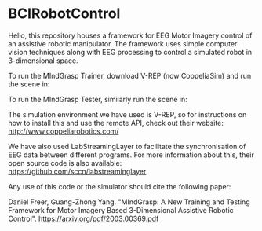 # BCIRobotControl

Hello, this repository houses a framework for EEG Motor Imagery control of an assistive robotic manipulator. 
The framework uses simple computer vision techniques along with EEG processing to control a simulated robot in 3-dimensional space.

To run the MIndGrasp Trainer, download V-REP (now CoppeliaSim) and run the scene in:

To run the MIndGrasp Tester, similarly run the scene in:

The simulation environment we have used is V-REP, so for instructions on how to install this and use the remote API, check out their website: http://www.coppeliarobotics.com/

We have also used LabStreamingLayer to facilitate the synchronisation of EEG data between different programs. For more information about this, their open source code is also available: https://github.com/sccn/labstreaminglayer 

Any use of this code or the simulator should cite the following paper:

Daniel Freer, Guang-Zhong Yang. "MIndGrasp: A New Training and Testing Framework for Motor Imagery Based 3-Dimensional Assistive Robotic Control". https://arxiv.org/pdf/2003.00369.pdf
